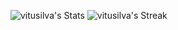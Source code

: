![vitusilva's Stats](https://github-readme-stats.vercel.app/api?username=vitusilva&theme=tokyonight&show_icons=true&hide_border=true&count_private=true)
![vitusilva's Streak](https://github-readme-streak-stats.herokuapp.com/?user=vitusilva&theme=tokyonight&hide_border=true)

<!---
vitusilva/vitusilva is a ✨ special ✨ repository because its `README.md` (this file) appears on your GitHub profile.
You can click the Preview link to take a look at your changes.
--->

